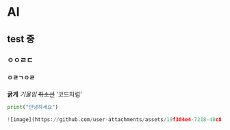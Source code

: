 # AI
## test 중
### ㅇㅇㄹㄷ
#### ㅇㄹㄱㅇㄹ
**굵게**
*기울임*
~~취소선~~
'코드처럼'
```python
print("안녕하세요")

![image](https://github.com/user-attachments/assets/19f384e4-7218-48c8-87c2-6b9d942e3c04)

